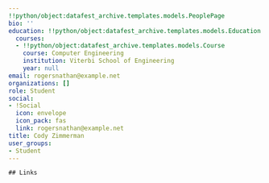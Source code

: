 ```yaml
---
!!python/object:datafest_archive.templates.models.PeoplePage
bio: ''
education: !!python/object:datafest_archive.templates.models.Education
  courses:
  - !!python/object:datafest_archive.templates.models.Course
    course: Computer Engineering
    institution: Viterbi School of Engineering
    year: null
email: rogersnathan@example.net
organizations: []
role: Student
social:
- !Social
  icon: envelope
  icon_pack: fas
  link: rogersnathan@example.net
title: Cody Zimmerman
user_groups:
- Student
---
```


    ## Links
    